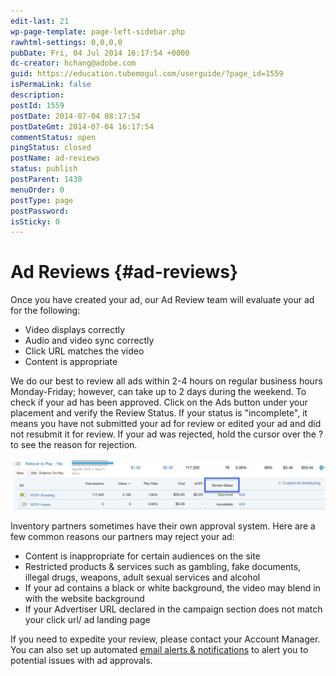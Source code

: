```yaml
---
edit-last: 21
wp-page-template: page-left-sidebar.php
rawhtml-settings: 0,0,0,0
pubDate: Fri, 04 Jul 2014 16:17:54 +0000
dc-creator: hchang@adobe.com
guid: https://education.tubemogul.com/userguide/?page_id=1559
isPermaLink: false
description: 
postId: 1559
postDate: 2014-07-04 08:17:54
postDateGmt: 2014-07-04 16:17:54
commentStatus: open
pingStatus: closed
postName: ad-reviews
status: publish
postParent: 1430
menuOrder: 0
postType: page
postPassword: 
isSticky: 0
---
```


# Ad Reviews {#ad-reviews}

Once you have created your ad, our Ad Review team will evaluate your ad for the following:

* Video displays correctly
* Audio and video sync correctly
* Click URL matches the video
* Content is appropriate

We do our best to review all ads within 2-4 hours on regular business hours Monday-Friday; however, can take up to 2 days during the weekend.
To check if your ad has been approved. Click on the Ads button under your placement and verify the Review Status. If your status is "incomplete", it means you have not submitted your ad for review or edited your ad and did not resubmit it for review. If your ad was rejected, hold the cursor over the ? to see the reason for rejection.

[ ![Ad Review](assets/ad-review.png)](assets/ad-review.png)
  
Inventory partners sometimes have their own approval system. Here are a few common reasons our partners may reject your ad:

* Content is inappropriate for certain audiences on the site
* Restricted products & services such as gambling, fake documents, illegal drugs, weapons, adult sexual services and alcohol
* If your ad contains a black or white background, the video may blend in with the website background
* If your Advertiser URL declared in the campaign section does not match your click url/ ad landing page

If you need to expedite your review, please contact your Account Manager.
You can also set up automated [email alerts & notifications](../../../dsp/measurement/campaign-reporting/email-alerts-notifications.md) to alert you to potential issues with ad approvals. 
